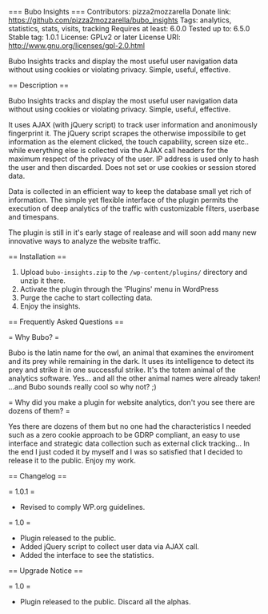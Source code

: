=== Bubo Insights ===
Contributors: pizza2mozzarella
Donate link: https://github.com/pizza2mozzarella/bubo_insights
Tags: analytics, statistics, stats, visits, tracking
Requires at least: 6.0.0
Tested up to: 6.5.0
Stable tag: 1.0.1
License: GPLv2 or later
License URI: http://www.gnu.org/licenses/gpl-2.0.html

Bubo Insights tracks and display the most useful user navigation data without using cookies or violating privacy. Simple, useful, effective.

== Description ==

Bubo Insights tracks and display the most useful user navigation data without using cookies or violating privacy. Simple, useful, effective.

It uses AJAX (with jQuery script) to track user information and anonimously fingerprint it. The jQuery script scrapes the otherwise impossibile to get information as the element clicked, the touch capability, screen size etc.. while everything else is collected via the AJAX call headers for the maximum respect of the privacy of the user. IP address is used only to hash the user and then discarded. Does not set or use cookies or session stored data.

Data is collected in an efficient way to keep the database small yet rich of information. The simple yet flexible interface of the plugin permits the execution of deep analytics of the traffic with customizable filters, userbase and timespans.

The plugin is still in it's early stage of realease and will soon add many new innovative ways to analyze the website traffic.

== Installation ==

1. Upload `bubo-insights.zip` to the `/wp-content/plugins/` directory and unzip it there.
2. Activate the plugin through the 'Plugins' menu in WordPress
3. Purge the cache to start collecting data.
4. Enjoy the insights.

== Frequently Asked Questions ==

= Why Bubo? =

Bubo is the latin name for the owl, an animal that examines the enviroment and its prey while remaining in the dark. It uses its intelligence to detect its prey and strike it in one successful strike. It's the totem animal of the analytics software. Yes... and all the other animal names were already taken! ...and Bubo sounds really cool so why not? ;)

= Why did you make a plugin for website analytics, don't you see there are dozens of them? =

Yes there are dozens of them but no one had the characteristics I needed such as a zero cookie approach to be GDRP compliant, an easy to use interface and strategic data collection such as external click tracking... In the end I just coded it by myself and I was so satisfied that I decided to release it to the public. Enjoy my work.

== Changelog ==

= 1.0.1 =
* Revised to comply WP.org guidelines.

= 1.0 =
* Plugin released to the public.
* Added jQuery script to collect user data via AJAX call.
* Added the interface to see the statistics.

== Upgrade Notice ==

= 1.0 =
* Plugin released to the public. Discard all the alphas.